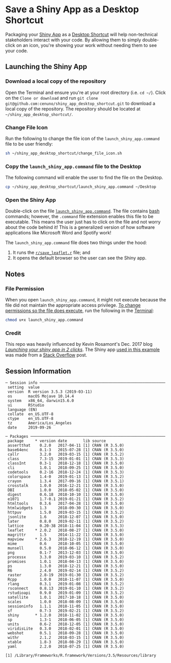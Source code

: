 # Save a Shiny App as a Desktop Shortcut

Packaging your [Shiny App](https://shiny.rstudio.com/) as a [Desktop Shortcut](https://www.pcmag.com/encyclopedia/term/51285/shortcut) will help non-technical stakeholders interact with your code. By allowing them to simply double-click on an icon, you're showing your work without needing them to see your code.

## Launching the Shiny App

### Download a local copy of the repository

Open the Terminal and ensure you're at your root directory (i.e. `cd ~/`). Click on the `Clone or download` and run `git clone git@github.com:cenuno/shiny_app_desktop_shortcut.git` to download a local copy of the repository. The repository should be located at `~/shiny_app_desktop_shortcut/`.

### Change File Icon 

Run the following to change the file icon of the `launch_shiny_app.command` file to be user friendly:

```bash
sh ~/shiny_app_desktop_shortcut/change_file_icon.sh
```

### Copy the `launch_shiny_app.command` file to the Desktop

The following command will enable the user to find the file on the Desktop.

```bash
cp ~/shiny_app_desktop_shortcut/launch_shiny_app.command ~/Desktop
```

### Open the Shiny App

Double-click on the file [`launch_shiny_app.command`](launch_shiny_app.command). The file contains [bash](https://www.gnu.org/software/bash/) commands; however, the `.command` file extension enables this file to be executable. This means the user just has to click on the file and not worry about the code behind it! This is a generalized version of how software applications like Microsoft Word and Spotify work! 

The `launch_shiny_app.command` file does two things under the hood:

1. It runs the [`r/save_leaflet.r`](r/save_leaflet.R) file; and
2. It opens the default browser so the user can see the Shiny app.

## Notes

### File Permission

When you open `launch_shiny_app.command`, it might not execute because the file did not maintain the appropriate access privilege. [To change permissions so the file does execute](https://askubuntu.com/a/29593/959090), run the following in the [Terminal](https://support.apple.com/guide/terminal/open-or-quit-terminal-apd5265185d-f365-44cb-8b09-71a064a42125/mac):

```bash
chmod u+x launch_shiny_app.command
```
### Credit
This repo was heavily influenced by Kevin Rosamont's Dec. 2017 blog [*Launching your shiny app in 2 clicks*](http://blog.rdata.lu/post/2017-12-26-launching-your-shiny-app-in-2-clicks/). The Shiny app [used in this example](r/save_leaflet.R) was made from a [Stack Overflow](https://stackoverflow.com/a/49332143/7954106) post.

## Session Information

```
─ Session info ───────────────────────────────────────────────────────
 setting  value                       
 version  R version 3.5.3 (2019-03-11)
 os       macOS Mojave 10.14.4        
 system   x86_64, darwin15.6.0        
 ui       RStudio                     
 language (EN)                        
 collate  en_US.UTF-8                 
 ctype    en_US.UTF-8                 
 tz       America/Los_Angeles         
 date     2019-09-26                  

─ Packages ───────────────────────────────────────────────────────────
 package     * version date       lib source        
 assertthat    0.2.0   2017-04-11 [1] CRAN (R 3.5.0)
 base64enc     0.1-3   2015-07-28 [1] CRAN (R 3.5.0)
 callr         3.2.0   2019-03-15 [1] CRAN (R 3.5.2)
 class         7.3-15  2019-01-01 [1] CRAN (R 3.5.3)
 classInt      0.3-1   2018-12-18 [1] CRAN (R 3.5.0)
 cli           1.0.1   2018-09-25 [1] CRAN (R 3.5.0)
 codetools     0.2-16  2018-12-24 [1] CRAN (R 3.5.3)
 colorspace    1.4-0   2019-01-13 [1] CRAN (R 3.5.2)
 crayon        1.3.4   2017-09-16 [1] CRAN (R 3.5.1)
 crosstalk     1.0.0   2016-12-21 [1] CRAN (R 3.5.0)
 DBI           1.0.0   2018-05-02 [1] CRAN (R 3.5.0)
 digest        0.6.18  2018-10-10 [1] CRAN (R 3.5.0)
 e1071         1.7-0.1 2019-01-21 [1] CRAN (R 3.5.2)
 htmltools     0.3.6   2017-04-28 [1] CRAN (R 3.5.0)
 htmlwidgets   1.3     2018-09-30 [1] CRAN (R 3.5.0)
 httpuv        1.5.0   2019-03-15 [1] CRAN (R 3.5.2)
 jsonlite      1.6     2018-12-07 [1] CRAN (R 3.5.0)
 later         0.8.0   2019-02-11 [1] CRAN (R 3.5.2)
 lattice       0.20-38 2018-11-04 [1] CRAN (R 3.5.3)
 leaflet     * 2.0.2   2018-08-27 [1] CRAN (R 3.5.0)
 magrittr      1.5     2014-11-22 [1] CRAN (R 3.5.0)
 mapview     * 2.6.3   2018-12-19 [1] CRAN (R 3.5.0)
 mime          0.6     2018-10-05 [1] CRAN (R 3.5.0)
 munsell       0.5.0   2018-06-12 [1] CRAN (R 3.5.0)
 png           0.1-7   2013-12-03 [1] CRAN (R 3.5.0)
 processx      3.3.0   2019-03-10 [1] CRAN (R 3.5.2)
 promises      1.0.1   2018-04-13 [1] CRAN (R 3.5.0)
 ps            1.3.0   2018-12-21 [1] CRAN (R 3.5.0)
 R6            2.4.0   2019-02-14 [1] CRAN (R 3.5.2)
 raster        2.8-19  2019-01-30 [1] CRAN (R 3.5.2)
 Rcpp          1.0.0   2018-11-07 [1] CRAN (R 3.5.0)
 rlang         0.3.1   2019-01-08 [1] CRAN (R 3.5.2)
 rsconnect     0.8.13  2019-01-10 [1] CRAN (R 3.5.2)
 rstudioapi    0.9.0   2019-01-09 [1] CRAN (R 3.5.2)
 satellite     1.0.1   2017-10-18 [1] CRAN (R 3.5.0)
 scales        1.0.0   2018-08-09 [1] CRAN (R 3.5.0)
 sessioninfo   1.1.1   2018-11-05 [1] CRAN (R 3.5.0)
 sf            0.7-3   2019-02-21 [1] CRAN (R 3.5.2)
 shiny       * 1.2.0   2018-11-02 [1] CRAN (R 3.5.0)
 sp            1.3-1   2018-06-05 [1] CRAN (R 3.5.0)
 units         0.6-2   2018-12-05 [1] CRAN (R 3.5.0)
 viridisLite   0.3.0   2018-02-01 [1] CRAN (R 3.5.0)
 webshot       0.5.1   2018-09-28 [1] CRAN (R 3.5.0)
 withr         2.1.2   2018-03-15 [1] CRAN (R 3.5.0)
 xtable        1.8-3   2018-08-29 [1] CRAN (R 3.5.0)
 yaml          2.2.0   2018-07-25 [1] CRAN (R 3.5.0)

[1] /Library/Frameworks/R.framework/Versions/3.5/Resources/library
```